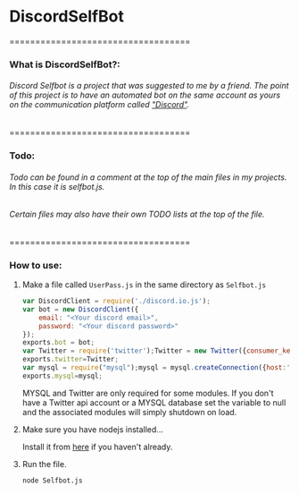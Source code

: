 # DiscordSelfBot
===================================
### What is DiscordSelfBot?:
###### Discord Selfbot is a project that was suggested to me by a friend. The point of this project is to have an automated bot on the same account as yours on the communication platform called ["Discord"](https://discordapp.com/).
===================================
### Todo: 
###### Todo can be found in a comment at the top of the main files in my projects. In this case it is selfbot.js.
###### Certain files may also have their own TODO lists at the top of the file.
===================================
### How to use:
1. Make a file called `UserPass.js` in the same directory as `Selfbot.js`

	```javascript 
	var DiscordClient = require('./discord.io.js');
	var bot = new DiscordClient({
		email: "<Your discord email>",
		password: "<Your discord password>"
	});
	exports.bot = bot;
	var Twitter = require('twitter');Twitter = new Twitter({consumer_key: '<twitter:conskey>',consumer_secret: '<twitter:consec>',access_token_key: '<twitter:accesskey>',access_token_secret: '<twitter:accessec>'});
	exports.twitter=Twitter;
	var mysql = require("mysql");mysql = mysql.createConnection({host:'<mysqldb:host>',user:'<mysqldb:user>',password:'<mysqldb:pass>',database:'<mysqldb:database'});mysql.connect();
	exports.mysql=mysql;
	```

	MYSQL and Twitter are only required for some modules.
	If you don't have a Twitter api account or a MYSQL database set the variable to null and the associated modules will simply shutdown on load.
2. Make sure you have nodejs installed...

	Install it from [here](https://nodejs.org/en/) if you haven't already.
3. Run the file.

	```
	node Selfbot.js
	``` 

